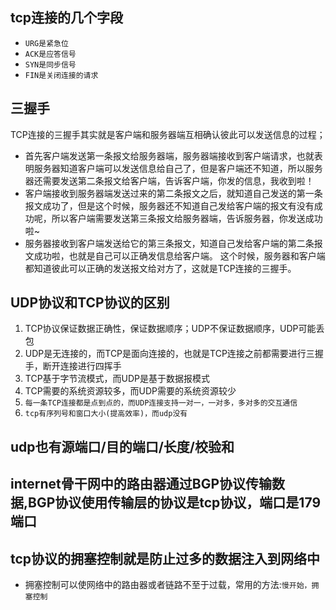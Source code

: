## tcp连接的几个字段
* `URG是紧急位`
* `ACK是应答信号`
* `SYN是同步信号`
* `FIN是关闭连接的请求`

## 三握手
TCP连接的三握手其实就是客户端和服务器端互相确认彼此可以发送信息的过程；
* 首先客户端发送第一条报文给服务器端，服务器端接收到客户端请求，也就表明服务器知道客户端可以发送信息给自己了，但是客户端还不知道，所以服务器还需要发送第二条报文给客户端，告诉客户端，你发的信息，我收到啦！
* 客户端接收到服务器端发送过来的第二条报文之后，就知道自己发送的第一条报文成功了，但是这个时候，服务器还不知道自己发给客户端的报文有没有成功呢，所以客户端需要发送第三条报文给服务器端，告诉服务器，你发送成功啦~
* 服务器接收到客户端发送给它的第三条报文，知道自己发给客户端的第二条报文成功啦，也就是自己可以正确发信息给客户端。
这个时候，服务器和客户端都知道彼此可以正确的发送报文给对方了，这就是TCP连接的三握手。

## UDP协议和TCP协议的区别
1. TCP协议保证数据正确性，保证数据顺序；UDP不保证数据顺序，UDP可能丢包
2. UDP是无连接的，而TCP是面向连接的，也就是TCP连接之前都需要进行三握手，断开连接进行四挥手
3. TCP基于字节流模式，而UDP是基于数据报模式
4. TCP需要的系统资源较多，而UDP需要的系统资源较少
5. `每一条TCP连接都是点到点的，而UDP连接支持一对一，一对多，多对多的交互通信`
6. `tcp有序列号和窗口大小(提高效率)，而udp没有`

## udp也有源端口/目的端口/长度/校验和

## internet骨干网中的路由器通过BGP协议传输数据,BGP协议使用传输层的协议是tcp协议，端口是179端口

## tcp协议的拥塞控制就是防止过多的数据注入到网络中
* 拥塞控制可以使网络中的路由器或者链路不至于过载，常用的方法:`慢开始，拥塞控制`


